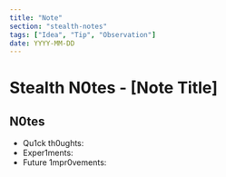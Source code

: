 ```yaml
---
title: "Note"
section: "stealth-notes"
tags: ["Idea", "Tip", "Observation"]
date: YYYY-MM-DD
---
```


# Stealth N0tes - [Note Title]

## N0tes
- Qu1ck th0ughts:
- Exper1ments:
- Future 1mpr0vements:
